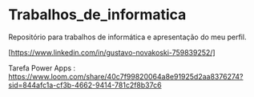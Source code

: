 # Trabalhos_de_informatica
Repositório para trabalhos de informática e apresentação do meu perfil. 

 [https://www.linkedin.com/in/gustavo-novakoski-759839252/]

Tarefa Power Apps : https://www.loom.com/share/40c7f99820064a8e91925d2aa8376274?sid=844afc1a-cf3b-4662-9414-781c2f8b37c6
